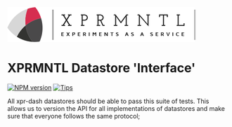 [![XPRMNTL][logo-image]][logo-url]
# XPRMNTL Datastore 'Interface'
[![NPM version][npm-image]][npm-url]
[![Tips][gratipay-image]][gratipay-url]

All xpr-dash datastores should be able to pass this suite of tests. This allows us to version the API for all implementations of datastores and make sure that everyone follows the same protocol;

[logo-image]: https://raw.githubusercontent.com/XPRMNTL/XPRMNTL.github.io/master/images/ghLogo.png
[logo-url]: https://github.com/XPRMNTL/XPRMNTL.github.io
[npm-image]: https://img.shields.io/npm/v/xpr-dash-db-interface.svg
[npm-url]: https://www.npmjs.org/package/xpr-dash-db-interface
[gratipay-image]: https://img.shields.io/gratipay/dncrews.svg
[gratipay-url]: https://www.gratipay.com/dncrews/

